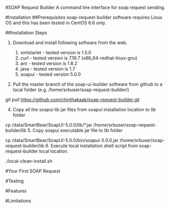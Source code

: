 #SOAP Request Builder
A command line interface for soap request sending.

#Installation
##Prerequisites
soap-request-builder software requires Linux OS and this has been tested in CentOS 6.6 only.

##Installation Steps
1. Download and install following software from the web.
    1. xmlstarlet - tested version is 1.5.0
    2. curl - tested version is 7.19.7 (x86_64-redhat-linux-gnu)
    3. ant - tested version is 1.8.2
    4. java - tested version is 1.7
    5. soapui - tested version 5.0.0

3. Pull the master branch of the soap-ui-builder software from github to a local folder (e.g. /home/srbuser/soap-request-builder/)

git pull https://github.com/chinthakaak/soap-request-builder.git

4. Copy all the soapui lib jar files from soapui installation location to lib folder

cp /data/SmartBear/SoapUI-5.0.0/lib/*.jar /home/srbuser/soap-request-builder/lib
5. Copy soapui executable jar file to lib folder
 
cp /data/SmartBear/SoapUI-5.0.0/bin/soapui-5.0.0.jar /home/srbuser/soap-request-builder/lib
6. Execute local installation shell script from soap-request-builder local location.

./local-clean-install.sh

#Your First SOAP Request

#Testing

#Features

#Limitations
